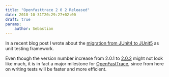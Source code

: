 ```yaml
---
title: "Openfasttrace 2 0 2 Released"
date: 2018-10-31T20:29:27+02:00
draft: true
params:
    author: Sebastian
---
```


In a recent blog post I wrote about the [migration from JUnit4 to JUnit5](../30/on-refactoring-an-hidden-technical-dept.md) as unit testing framework.

Even though the version number increase from 2.0.1 to [2.0.2](https://github.com/itsallcode/openfasttrace/releases/tag/2.0.2) might not look like much, it is in fact a major milestone for [OpenFastTrace](https://github.com/itsallcode/openfasttrace), since from here on writing tests will be faster and more efficient.